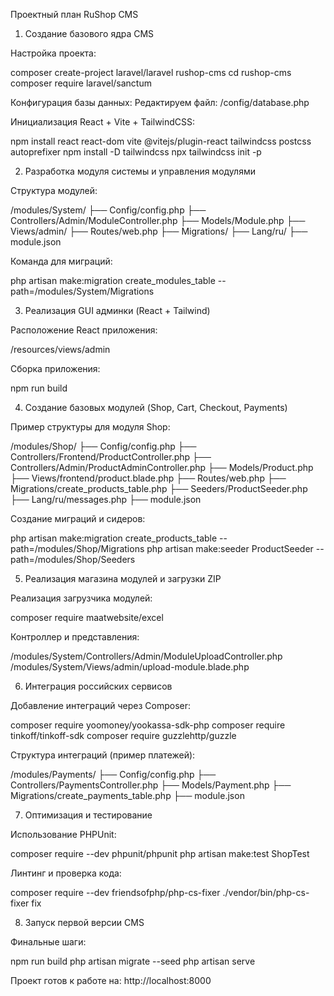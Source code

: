 Проектный план RuShop CMS

1. Создание базового ядра CMS

Настройка проекта:

composer create-project laravel/laravel rushop-cms
cd rushop-cms
composer require laravel/sanctum

Конфигурация базы данных:
Редактируем файл:
/config/database.php

Инициализация React + Vite + TailwindCSS:

npm install react react-dom vite @vitejs/plugin-react tailwindcss postcss autoprefixer
npm install -D tailwindcss
npx tailwindcss init -p

2. Разработка модуля системы и управления модулями

Структура модулей:

/modules/System/
├── Config/config.php
├── Controllers/Admin/ModuleController.php
├── Models/Module.php
├── Views/admin/
├── Routes/web.php
├── Migrations/
├── Lang/ru/
├── module.json

Команда для миграций:

php artisan make:migration create_modules_table --path=/modules/System/Migrations

3. Реализация GUI админки (React + Tailwind)

Расположение React приложения:

/resources/views/admin

Сборка приложения:

npm run build

4. Создание базовых модулей (Shop, Cart, Checkout, Payments)

Пример структуры для модуля Shop:

/modules/Shop/
├── Config/config.php
├── Controllers/Frontend/ProductController.php
├── Controllers/Admin/ProductAdminController.php
├── Models/Product.php
├── Views/frontend/product.blade.php
├── Routes/web.php
├── Migrations/create_products_table.php
├── Seeders/ProductSeeder.php
├── Lang/ru/messages.php
├── module.json

Создание миграций и сидеров:

php artisan make:migration create_products_table --path=/modules/Shop/Migrations
php artisan make:seeder ProductSeeder --path=/modules/Shop/Seeders

5. Реализация магазина модулей и загрузки ZIP

Реализация загрузчика модулей:

composer require maatwebsite/excel

Контроллер и представления:

/modules/System/Controllers/Admin/ModuleUploadController.php
/modules/System/Views/admin/upload-module.blade.php

6. Интеграция российских сервисов

Добавление интеграций через Composer:

composer require yoomoney/yookassa-sdk-php
composer require tinkoff/tinkoff-sdk
composer require guzzlehttp/guzzle

Структура интеграций (пример платежей):

/modules/Payments/
├── Config/config.php
├── Controllers/PaymentsController.php
├── Models/Payment.php
├── Migrations/create_payments_table.php
├── module.json

7. Оптимизация и тестирование

Использование PHPUnit:

composer require --dev phpunit/phpunit
php artisan make:test ShopTest

Линтинг и проверка кода:

composer require --dev friendsofphp/php-cs-fixer
./vendor/bin/php-cs-fixer fix

8. Запуск первой версии CMS

Финальные шаги:

npm run build
php artisan migrate --seed
php artisan serve

Проект готов к работе на:
http://localhost:8000

